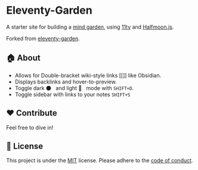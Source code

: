 # Eleventy-Garden
A starter site for building a [mind garden](https://www.mentalnodes.com/a-gardening-guide-for-your-mind), 
using [11ty](https://github.com/11ty/eleventy) and [Halfmoon.js](https://www.gethalfmoon.com/).

Forked from [eleventy-garden](https://github.com/binyamin/eleventy-garden).

## :house: About
- Allows for Double-bracket wiki-style links [[]] like Obsidian.
- Displays backlinks and hover-to-preview.
- Toggle dark :new_moon: &nbsp; and light :high_brightness: &nbsp; mode with `SHIFT+D`.
- Toggle sidebar with links to your notes `SHIFT+S`

## :heart: Contribute
Feel free to dive in!

## :scroll: License
This project is under the [MIT](https://github.com/binyamin/eleventy-garden/blob/main/LICENSE) license.
Please adhere to the [code of conduct](https://github.com/binyamin/eleventy-garden/blob/main/.github/CODE_OF_CONDUCT.md).
